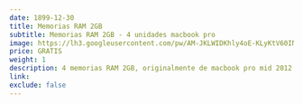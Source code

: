 ```yaml
---
date: 1899-12-30
title: Memorias RAM 2GB
subtitle: Memorias RAM 2GB - 4 unidades macbook pro
image: https://lh3.googleusercontent.com/pw/AM-JKLWIDKhly4oE-KLyKtV60INYYazN9prvuaibvZY5AeWskuDhUJJaGGq-XoE3DCQL6wsqXq5oIdW3eqcv9tDfkiLvFiFUk9UsIjyVNokHFkCvzKWtujjme9INh4GL9cTws0mORgf2TFfCgaTYdIytf4ke1A=w522-h621-no?authuser=0
price: GRATIS
weight: 1
description: 4 memorias RAM 2GB, originalmente de macbook pro mid 2012
link: 
exclude: false
---
```

